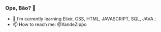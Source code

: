 ### Opa, Bão? 👋


- 🌱 I’m currently learning Elixir, CSS, HTML, JAVASCRIPT, SQL, JAVA ;
- 📫 How to reach me: @XandeZippo


